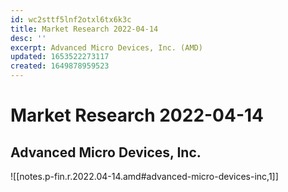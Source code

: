 ```yaml
---
id: wc2sttf5lnf2otxl6tx6k3c
title: Market Research 2022-04-14
desc: ''
excerpt: Advanced Micro Devices, Inc. (AMD)
updated: 1653522273117
created: 1649878959523
---
```

# Market Research 2022-04-14

## Advanced Micro Devices, Inc.

![[notes.p-fin.r.2022.04-14.amd#advanced-micro-devices-inc,1]]
